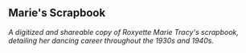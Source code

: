 ## Marie's Scrapbook
_A digitized and shareable copy of Roxyette Marie Tracy's scrapbook, detailing her dancing career throughout the 1930s and 1940s._